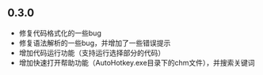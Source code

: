 ## 0.3.0

- 修复代码格式化的一些bug
- 修复语法解析的一些bug，并增加了一些错误提示
- 增加代码运行功能（支持运行选择部分的代码）
- 增加快速打开帮助功能（AutoHotkey.exe目录下的chm文件），并搜索关键词